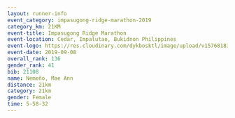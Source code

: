 ```yaml
--- 
layout: runner-info 
event_category: impasugong-ridge-marathon-2019 
category_km: 21KM 
event-title: Impasugong Ridge Marathon 
event-location: Cedar, Impalutao, Bukidnon Philippines 
event-logo: https://res.cloudinary.com/dykbosktl/image/upload/v1576818374/Logo/Impa_Logo_gjhosc.jpg 
event-date: 2019-09-08 
overall_rank: 136
gender_rank: 41
bib: 21108
name: Nemeño, Mae Ann
distance: 21km
category: 21km
gender: Female
time: 5-58-32
--- 
```

